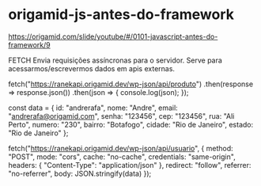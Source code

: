 # origamid-js-antes-do-framework

https://origamid.com/slide/youtube/#/0101-javascript-antes-do-framework/9

FETCH
Envia requisições assíncronas para o servidor. Serve para acessarmos/escrevermos dados em apis externas.

fetch("https://ranekapi.origamid.dev/wp-json/api/produto")
.then(response => response.json())
.then(json => {
console.log(json);
});

const data = {
id: "andrerafa",
nome: "Andre",
email: "andrerafa@origamid.com",
senha: "123456",
cep: "123456",
rua: "Ali Perto",
numero: "230",
bairro: "Botafogo",
cidade: "Rio de Janeiro",
estado: "Rio de Janeiro"
};

fetch("https://ranekapi.origamid.dev/wp-json/api/usuario", {
method: "POST",
mode: "cors",
cache: "no-cache",
credentials: "same-origin",
headers: {
"Content-Type": "application/json"
},
redirect: "follow",
referrer: "no-referrer",
body: JSON.stringify(data)
});
